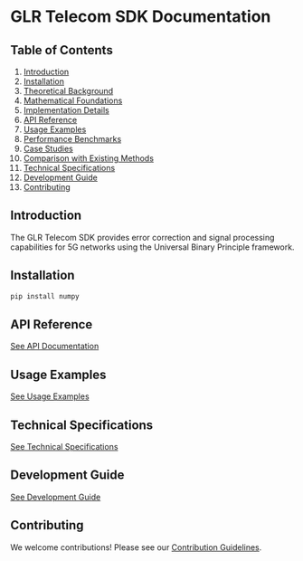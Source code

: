 # GLR Telecom SDK Documentation

## Table of Contents
1. [Introduction](#introduction)
2. [Installation](#installation)
3. [Theoretical Background](#theoretical-background)
4. [Mathematical Foundations](#mathematical-foundations)
5. [Implementation Details](#implementation-details)
6. [API Reference](#api-reference)
7. [Usage Examples](#usage-examples)
8. [Performance Benchmarks](#performance-benchmarks)
9. [Case Studies](#case-studies)
10. [Comparison with Existing Methods](#comparison-with-existing-methods)
11. [Technical Specifications](#technical-specifications)
12. [Development Guide](#development-guide)
13. [Contributing](#contributing)

## Introduction
The GLR Telecom SDK provides error correction and signal processing capabilities for 5G networks using the Universal Binary Principle framework.

## Installation
```bash
pip install numpy
```

## API Reference
[See API Documentation](API.md)

## Usage Examples
[See Usage Examples](EXAMPLES.md)

## Technical Specifications
[See Technical Specifications](SPECS.md)

## Development Guide
[See Development Guide](DEVELOPMENT.md)

## Contributing
We welcome contributions! Please see our [Contribution Guidelines](CONTRIBUTING.md).